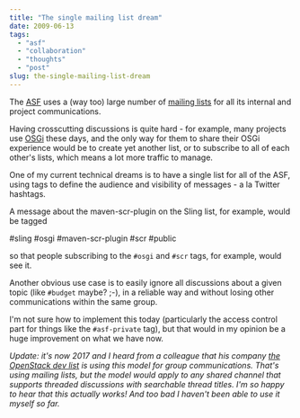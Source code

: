 ```yaml
---
title: "The single mailing list dream"
date: 2009-06-13
tags: 
  - "asf"
  - "collaboration"
  - "thoughts"
  - "post"
slug: the-single-mailing-list-dream
---
```


The [ASF](http://apache.org) uses a (way too) large number of [mailing lists](http://apache.org/foundation/mailinglists.html) for all its internal and project communications.

Having crosscutting discussions is quite hard - for example, many projects use [OSGi](http://www.osgi.org) these days, and the only way for them to share their OSGi experience would be to create yet another list, or to subscribe to all of each other's lists, which means a lot more traffic to manage.

One of my current technical dreams is to have a single list for all of the ASF, using tags to define the audience and visibility of messages - a la Twitter hashtags.

A message about the maven-scr-plugin on the Sling list, for example, would be tagged

#sling #osgi #maven-scr-plugin #scr #public

so that people subscribing to the `#osgi` and `#scr` tags, for example, would see it.

Another obvious use case is to easily ignore all discussions about a given topic (like `#budget` maybe? ;-), in a reliable way and without losing other communications within the same group.

I'm not sure how to implement this today (particularly the access control part for things like the `#asf-private` tag), but that would in my opinion be a huge improvement on what we have now.

_Update: it's now 2017 and I heard from a colleague that his company [the OpenStack dev list](http://lists.openstack.org/pipermail/openstack-dev/2017-June/thread.html) is using this model for group communications. That's using mailing lists, but the model would apply to any shared channel that supports threaded discussions with searchable thread titles. I'm so happy to hear that this actually works! And too bad I haven't been able to use it myself so far._
